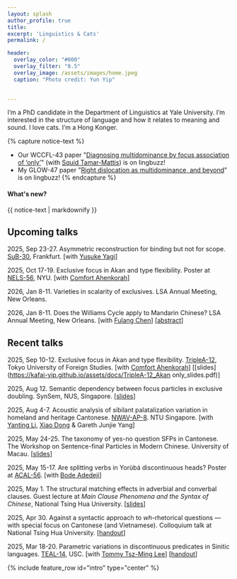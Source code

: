 ```yaml
---
layout: splash
author_profile: true
title:
excerpt: 'Linguistics & Cats'
permalink: /

header:
  overlay_color: "#000"
  overlay_filter: "0.5"
  overlay_image: /assets/images/home.jpeg
  caption: "Photo credit: Yun Yip"

  
---
```


I’m a PhD candidate in the Department of Linguistics at Yale University. I’m interested in the structure of language and how it relates to meaning and sound. I love cats. I’m a Hong Konger.


{% capture notice-text %}
* Our WCCFL-43 paper "[Diagnosing multidominance by focus association of ‘only’](https://lingbuzz.net/lingbuzz/009304)" (with [Squid Tamar-Mattis](https://campuspress.yale.edu/squidtm/)) is on lingbuzz!
* My GLOW-47 paper "[Right dislocation as multidominance, and beyond](https://lingbuzz.net/lingbuzz/009305)" is on lingbuzz!
{% endcapture %}

<div class="notice--info">
  <h4 class="no_toc">What's new?</h4>
  {{ notice-text | markdownify }}
</div>

## Upcoming talks

2025, Sep 23-27. Asymmetric reconstruction for binding but not for scope. [SuB-30](https://vicom.info/sub30/), Frankfurt. [with [Yusuke Yagi](https://sites.google.com/view/yusukeyagi/home)]

2025, Oct 17-19. Exclusive focus in Akan and type flexibility. Poster at [NELS-56](https://wp.nyu.edu/artsampscience-nels56/), NYU. [with [Comfort Ahenkorah](https://comfortahenkorah.com/)]

2026, Jan 8-11. Varieties in scalarity of exclusives. LSA Annual Meeting, New Orleans. 

2026, Jan 8-11. Does the Williams Cycle apply to Mandarin Chinese? LSA Annual Meeting, New Orleans. [with [Fulang Chen](https://sites.google.com/view/fulang-chen/home?authuser=0)] [[abstract](https://kafai-yip.github.io/assets/docs/LSA-2026_abstract_chenyip.pdf)] 

## Recent talks

2025, Sep 10-12. Exclusive focus in Akan and type flexibility. [TripleA-12](https://lingconf.com/triplea12/), Tokyo University of Foreign Studies. [with [Comfort Ahenkorah](https://comfortahenkorah.com/)] [[slides](https://kafai-yip.github.io/assets/docs/TripleA-12_Akan only_slides.pdf)] 

2025, Aug 12. Semantic dependency between focus particles in exclusive doubling. SynSem, NUS, Singapore. [[slides](https://kafai-yip.github.io/assets/docs/NUS_only_slides.pdf)] 

2025, Aug 4-7. Acoustic analysis of sibilant palatalization variation in homeland and heritage Cantonese. [NWAV-AP-8](https://www.ntu.edu.sg/nie/new-ways-of-analysing-variation-asia-pacific-8-singapore). NTU Singapore. [with [Yanting Li](https://sites.google.com/uci.edu/yantingli/home), [Xiao Dong](https://ealc.indiana.edu/people/dong-xiao.html) & Gareth Junjie Yang]

2025, May 24-25. The taxonomy of yes-no question SFPs in Cantonese. The Workshop on Sentence-final Particles in Modern Chinese. University of Macau. [[slides](https://docs.google.com/presentation/d/1ulQ6a4JoeojqWKN_NRAoXk8hj-v687XD5RxVQaNEm0Q/edit?usp=sharing)]

2025, May 15-17. Are splitting verbs in Yorùbá discontinuous heads? Poster at [ACAL-56](https://sites.google.com/umn.edu/acal56/home?authuser=0). [with [Bode Adedeji](https://bodeadedeji.github.io/)] 

2025, May 1. The structural matching effects in adverbial and converbal clauses. Guest lecture at *Main Clause Phenomena and the Syntax of Chinese*, National Tsing Hua University. [[slides](https://docs.google.com/presentation/d/1lquJrnhFrcNKnHdVx_z8EdNHEK0tDJSu3y25T85MKM8/edit?usp=sharing
)]

2025, Apr 30. Against a syntactic approach to *wh*-rhetorical questions — with special focus on Cantonese (and Vietnamese). Colloquium talk at National Tsing Hua University. [[handout](https://kafai-yip.github.io/assets/docs/Neg-wh-RQ_handout.pdf)]

2025, Mar 18-20. Parametric variations in discontinuous predicates in Sinitic languages. [TEAL-14](https://sites.google.com/view/teal14/home), USC. [with [Tommy Tsz-Ming Lee](https://tszminglee.github.io/)] [[handout](https://kafai-yip.github.io/assets/docs/D-Preds_TEAL-14_handout.pdf)]





{% include feature_row id="intro" type="center" %}
